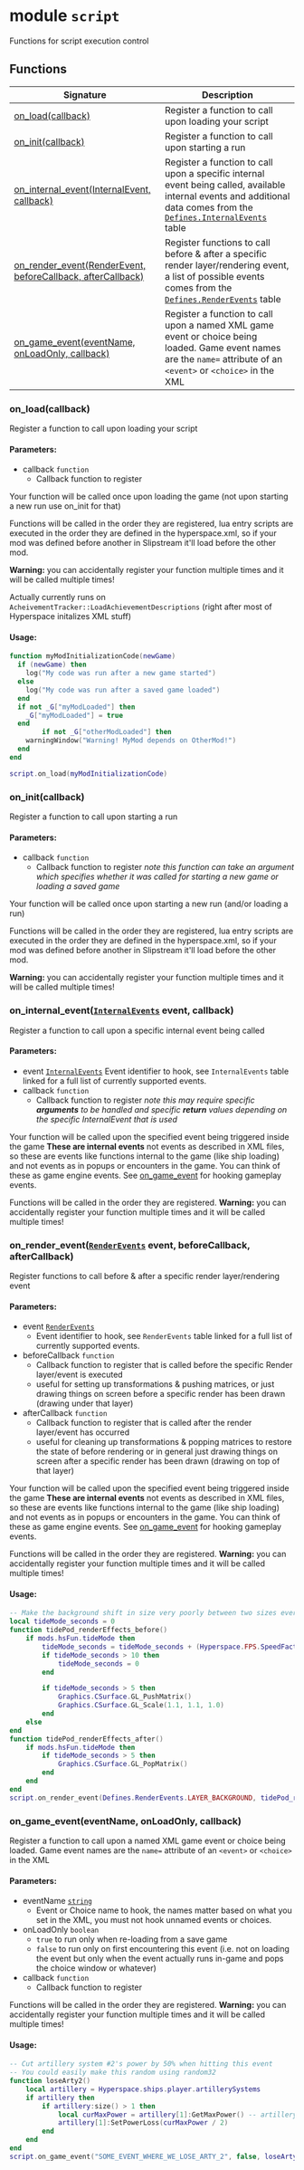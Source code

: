 # module `script`
Functions for script execution control

## Functions

| Signature | Description |
| --------------------------------------------------------- | ----------------------------------------------------------------------- |
| [on\_load(callback)](#func-on_load)                  | Register a function to call upon loading your script                    |
| [on\_init(callback)](#func-on_init)                  | Register a function to call upon starting a run                         |
| [on\_internal\_event(InternalEvent, callback)](#func-on_internal_event) | Register a function to call upon a specific internal event being called, available internal events and additional data comes from the [`Defines.InternalEvents`](Lua-Defines-module#internal-events) table |
| [on\_render\_event(RenderEvent, beforeCallback, afterCallback)](#func-on_render_event) | Register functions to call before & after a specific render layer/rendering event, a list of possible events comes from  the [`Defines.RenderEvents`](Lua-Defines-module#render-events) table |
| [on\_game\_event(eventName, onLoadOnly, callback)](#func-on_game_event) | Register a function to call upon a named XML game event or choice being loaded. Game event names are the `name=` attribute of an `<event>` or `<choice>` in the XML |

<a name="func-on_load"></a>
### on\_load(callback)
Register a function to call upon loading your script

#### Parameters:

*   callback `function`
    * Callback function to register

Your function will be called once upon loading the game (not upon starting a new run use on\_init for that)

Functions will be called in the order they are registered, lua entry scripts are executed in the order they are defined in the hyperspace.xml, so if your mod was defined before another in Slipstream it'll load before the other mod.

**Warning:** you can accidentally register your function multiple times and it will be called multiple times!

Actually currently runs on `AcheivementTracker::LoadAchievementDescriptions` (right after most of Hyperspace initalizes XML stuff)

#### Usage:

  ```lua
  function myModInitializationCode(newGame)
    if (newGame) then
      log("My code was run after a new game started")
    else
      log("My code was run after a saved game loaded")
    end
    if not _G["myModLoaded"] then
      _G["myModLoaded"] = true
    end
          if not _G["otherModLoaded"] then
      warningWindow("Warning! MyMod depends on OtherMod!")
    end
  end

  script.on_load(myModInitializationCode)
  ```

<a name="func-on_init"></a>
### on\_init(callback)
Register a function to call upon starting a run

#### Parameters:

*   callback `function`
    * Callback function to register *note this function can take an argument which specifies whether it was called for starting a new game or loading a saved game*

Your function will be called once upon starting a new run (and/or loading a run)

Functions will be called in the order they are registered, lua entry scripts are executed in the order they are defined in the hyperspace.xml, so if your mod was defined before another in Slipstream it'll load before the other mod.

**Warning:** you can accidentally register your function multiple times and it will be called multiple times!

<a name="func-on_internal_event"></a>
### on\_internal\_event([`InternalEvents`](Lua-Defines-module#internal-events) event, callback)
Register a function to call upon a specific internal event being called

#### Parameters:

* event [`InternalEvents`](Lua-Defines-module#internal-events) Event identifier to hook, see `InternalEvents` table linked for a full list of currently supported events.
*   callback `function`
    * Callback function to register *note this may require specific __arguments__ to be handled and specific __return__ values depending on the specific InternalEvent that is used*

Your function will be called upon the specified event being triggered inside the game **These are internal events** not events as described in XML files, so these are events like functions internal to the game (like ship loading) and not events as in popups or encounters in the game. You can think of these as game engine events. See [on\_game\_event](#func-on_game_event) for hooking gameplay events.

Functions will be called in the order they are registered. **Warning:** you can accidentally register your function multiple times and it will be called multiple times!

<a name="func-on_render_event"></a>
### on\_render\_event([`RenderEvents`](Lua-Defines-module#render-events) event, beforeCallback, afterCallback)
Register functions to call before & after a specific render layer/rendering event

#### Parameters:

* event [`RenderEvents`](Lua-Defines-module#render-events)
    * Event identifier to hook, see `RenderEvents` table linked for a full list of currently supported events.
*   beforeCallback `function`
    * Callback function to register that is called before the specific Render layer/event is executed
    * useful for setting up transformations & pushing matrices, or just drawing things on screen before a specific render has been drawn (drawing under that layer)
*   afterCallback `function`
    * Callback function to register that is called after the render layer/event has occurred
    * useful for cleaning up transformations & popping matrices to restore the state of before rendering or in general just drawing things on screen after a specific render has been drawn (drawing on top of that layer)

Your function will be called upon the specified event being triggered inside the game **These are internal events** not events as described in XML files, so these are events like functions internal to the game (like ship loading) and not events as in popups or encounters in the game. You can think of these as game engine events. See [on\_game\_event](#func-on_game_event) for hooking gameplay events.

Functions will be called in the order they are registered. **Warning:** you can accidentally register your function multiple times and it will be called multiple times!

#### Usage:
```lua
-- Make the background shift in size very poorly between two sizes every 5 seconds (10 second loop)
local tideMode_seconds = 0
function tidePod_renderEffects_before()
    if mods.hsFun.tideMode then
        tideMode_seconds = tideMode_seconds + (Hyperspace.FPS.SpeedFactor / 16) -- For some reason FTL's speed factor must be multiplied by 1/16 to get actual time
        if tideMode_seconds > 10 then
            tideMode_seconds = 0
        end

        if tideMode_seconds > 5 then
            Graphics.CSurface.GL_PushMatrix()
            Graphics.CSurface.GL_Scale(1.1, 1.1, 1.0)
        end
    else
end
function tidePod_renderEffects_after()
    if mods.hsFun.tideMode then
        if tideMode_seconds > 5 then
            Graphics.CSurface.GL_PopMatrix()
        end
    end
end
script.on_render_event(Defines.RenderEvents.LAYER_BACKGROUND, tidePod_renderEffects_before, tidePod_renderEffects_after)
```

<a name="func-on_game_event"></a>
### on\_game\_event(eventName, onLoadOnly, callback)
Register a function to call upon a named XML game event or choice being loaded.
Game event names are the `name=` attribute of an `<event>` or `<choice>` in the XML

#### Parameters:
* eventName [`string`](https://www.lua.org/manual/5.3/manual.html#6.4)
    * Event or Choice name to hook, the names matter based on what you set in the XML, you must not hook unnamed events or choices.
* onLoadOnly `boolean`
    * `true` to run only when re-loading from a save game
    * `false` to run only on first encountering this event (i.e. not on loading the event but only when the event actually runs in-game and pops the choice window or whatever)
*   callback `function`
    * Callback function to register

Functions will be called in the order they are registered. **Warning:** you can accidentally register your function multiple times and it will be called multiple times!

#### Usage:

```lua
-- Cut artillery system #2's power by 50% when hitting this event
-- You could easily make this random using random32
function loseArty2()
    local artillery = Hyperspace.ships.player.artillerySystems
    if artillery then
        if artillery:size() > 1 then
            local curMaxPower = artillery[1]:GetMaxPower() -- artillery is from C code, so the index starts at 0 not 1 like in normal Lua
            artillery[1]:SetPowerLoss(curMaxPower / 2)
        end
    end
end
script.on_game_event("SOME_EVENT_WHERE_WE_LOSE_ARTY_2", false, loseArty2)
```
